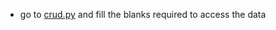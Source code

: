 - go to [crud.py](./src/vendee_globe_api/db/crud.py) and fill the blanks required to access the data
